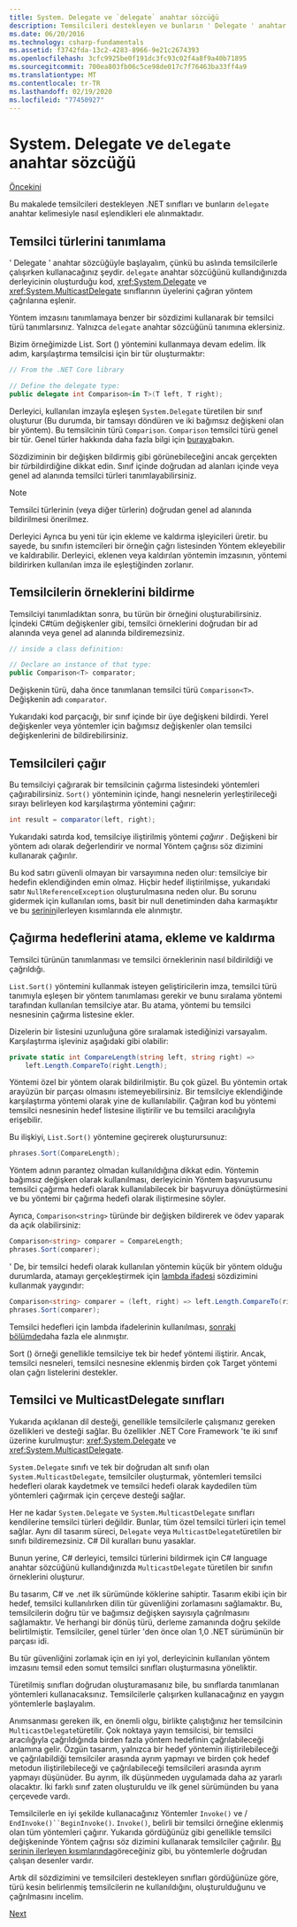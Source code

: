 ```yaml
---
title: System. Delegate ve `delegate` anahtar sözcüğü
description: Temsilcileri destekleyen ve bunların ' Delegate ' anahtar sözcüğüyle nasıl eşlendikleri .NET sınıfları hakkında bilgi edinin.
ms.date: 06/20/2016
ms.technology: csharp-fundamentals
ms.assetid: f3742fda-13c2-4283-8966-9e21c2674393
ms.openlocfilehash: 3cfc9925be0f191dc3fc93c02f4a8f9a40b71895
ms.sourcegitcommit: 700ea803fb06c5ce98de017c7f76463ba33ff4a9
ms.translationtype: MT
ms.contentlocale: tr-TR
ms.lasthandoff: 02/19/2020
ms.locfileid: "77450927"
---
```

# <a name="systemdelegate-and-the-delegate-keyword"></a>System. Delegate ve `delegate` anahtar sözcüğü

[Öncekini](delegates-overview.md)

Bu makalede temsilcileri destekleyen .NET sınıfları ve bunların `delegate` anahtar kelimesiyle nasıl eşlendikleri ele alınmaktadır.

## <a name="define-delegate-types"></a>Temsilci türlerini tanımlama

' Delegate ' anahtar sözcüğüyle başlayalım, çünkü bu aslında temsilcilerle çalışırken kullanacağınız şeydir. `delegate` anahtar sözcüğünü kullandığınızda derleyicinin oluşturduğu kod, <xref:System.Delegate> ve <xref:System.MulticastDelegate> sınıflarının üyelerini çağıran yöntem çağrılarına eşlenir. 

Yöntem imzasını tanımlamaya benzer bir sözdizimi kullanarak bir temsilci türü tanımlarsınız. Yalnızca `delegate` anahtar sözcüğünü tanımına eklersiniz.

Bizim örneğimizde List. Sort () yöntemini kullanmaya devam edelim. İlk adım, karşılaştırma temsilcisi için bir tür oluşturmaktır:

```csharp
// From the .NET Core library

// Define the delegate type:
public delegate int Comparison<in T>(T left, T right);
```

Derleyici, kullanılan imzayla eşleşen `System.Delegate` türetilen bir sınıf oluşturur (Bu durumda, bir tamsayı döndüren ve iki bağımsız değişkeni olan bir yöntem). Bu temsilcinin türü `Comparison`. `Comparison` temsilci türü genel bir tür. Genel türler hakkında daha fazla bilgi için [buraya](programming-guide/generics/index.md)bakın.

Sözdiziminin bir değişken bildirmiş gibi görünebileceğini ancak gerçekten bir *tür*bildirdiğine dikkat edin. Sınıf içinde doğrudan ad alanları içinde veya genel ad alanında temsilci türleri tanımlayabilirsiniz.

> [!NOTE]
> Temsilci türlerinin (veya diğer türlerin) doğrudan genel ad alanında bildirilmesi önerilmez. 

Derleyici Ayrıca bu yeni tür için ekleme ve kaldırma işleyicileri üretir. bu sayede, bu sınıfın istemcileri bir örneğin çağrı listesinden Yöntem ekleyebilir ve kaldırabilir. Derleyici, eklenen veya kaldırılan yöntemin imzasının, yöntemi bildirirken kullanılan imza ile eşleştiğinden zorlanır. 

## <a name="declare-instances-of-delegates"></a>Temsilcilerin örneklerini bildirme

Temsilciyi tanımladıktan sonra, bu türün bir örneğini oluşturabilirsiniz.
İçindeki C#tüm değişkenler gibi, temsilci örneklerini doğrudan bir ad alanında veya genel ad alanında bildiremezsiniz.

```csharp
// inside a class definition:

// Declare an instance of that type:
public Comparison<T> comparator;
```

Değişkenin türü, daha önce tanımlanan temsilci türü `Comparison<T>`. Değişkenin adı `comparator`.
 
 Yukarıdaki kod parçacığı, bir sınıf içinde bir üye değişkeni bildirdi. Yerel değişkenler veya yöntemler için bağımsız değişkenler olan temsilci değişkenlerini de bildirebilirsiniz.

## <a name="invoke-delegates"></a>Temsilcileri çağır

Bu temsilciyi çağırarak bir temsilcinin çağırma listesindeki yöntemleri çağırabilirsiniz. `Sort()` yönteminin içinde, hangi nesnelerin yerleştirileceği sırayı belirleyen kod karşılaştırma yöntemini çağırır:

```csharp
int result = comparator(left, right);
```

Yukarıdaki satırda kod, temsilciye iliştirilmiş yöntemi *çağırır* .
Değişkeni bir yöntem adı olarak değerlendirir ve normal Yöntem çağrısı söz dizimini kullanarak çağırılır.

Bu kod satırı güvenli olmayan bir varsayımına neden olur: temsilciye bir hedefin eklendiğinden emin olmaz. Hiçbir hedef iliştirilmişse, yukarıdaki satır `NullReferenceException` oluşturulmasına neden olur. Bu sorunu gidermek için kullanılan ıoms, basit bir null denetiminden daha karmaşıktır ve bu [serinin](delegates-patterns.md)ilerleyen kısımlarında ele alınmıştır.

## <a name="assign-add-and-remove-invocation-targets"></a>Çağırma hedeflerini atama, ekleme ve kaldırma

Temsilci türünün tanımlanması ve temsilci örneklerinin nasıl bildirildiği ve çağrıldığı.

`List.Sort()` yöntemini kullanmak isteyen geliştiricilerin imza, temsilci türü tanımıyla eşleşen bir yöntem tanımlaması gerekir ve bunu sıralama yöntemi tarafından kullanılan temsilciye atar. Bu atama, yöntemi bu temsilci nesnesinin çağırma listesine ekler.

Dizelerin bir listesini uzunluğuna göre sıralamak istediğinizi varsayalım. Karşılaştırma işleviniz aşağıdaki gibi olabilir:

```csharp
private static int CompareLength(string left, string right) =>
    left.Length.CompareTo(right.Length);
```

Yöntemi özel bir yöntem olarak bildirilmiştir. Bu çok güzel. Bu yöntemin ortak arayüzün bir parçası olmasını istemeyebilirsiniz. Bir temsilciye eklendiğinde karşılaştırma yöntemi olarak yine de kullanılabilir. Çağıran kod bu yöntemi temsilci nesnesinin hedef listesine iliştirilir ve bu temsilci aracılığıyla erişebilir.

Bu ilişkiyi, `List.Sort()` yöntemine geçirerek oluşturursunuz:

```csharp
phrases.Sort(CompareLength);
```

Yöntem adının parantez olmadan kullanıldığına dikkat edin. Yöntemin bağımsız değişken olarak kullanılması, derleyicinin Yöntem başvurusunu temsilci çağırma hedefi olarak kullanılabilecek bir başvuruya dönüştürmesini ve bu yöntemi bir çağırma hedefi olarak iliştirmesine söyler.

Ayrıca, `Comparison<string>` türünde bir değişken bildirerek ve ödev yaparak da açık olabilirsiniz:

```csharp
Comparison<string> comparer = CompareLength;
phrases.Sort(comparer);
```

' De, bir temsilci hedefi olarak kullanılan yöntemin küçük bir yöntem olduğu durumlarda, atamayı gerçekleştirmek için [lambda ifadesi](./programming-guide/statements-expressions-operators/lambda-expressions.md) sözdizimini kullanmak yaygındır:

```csharp
Comparison<string> comparer = (left, right) => left.Length.CompareTo(right.Length);
phrases.Sort(comparer);
```

Temsilci hedefleri için lambda ifadelerinin kullanılması, [sonraki bölümde](delegates-patterns.md)daha fazla ele alınmıştır.

Sort () örneği genellikle temsilciye tek bir hedef yöntemi iliştirir. Ancak, temsilci nesneleri, temsilci nesnesine eklenmiş birden çok Target yöntemi olan çağrı listelerini destekler.

## <a name="delegate-and-multicastdelegate-classes"></a>Temsilci ve MulticastDelegate sınıfları

Yukarıda açıklanan dil desteği, genellikle temsilcilerle çalışmanız gereken özellikleri ve desteği sağlar. Bu özellikler .NET Core Framework 'te iki sınıf üzerine kurulmuştur: <xref:System.Delegate> ve <xref:System.MulticastDelegate>.

`System.Delegate` sınıfı ve tek bir doğrudan alt sınıfı olan `System.MulticastDelegate`, temsilciler oluşturmak, yöntemleri temsilci hedefleri olarak kaydetmek ve temsilci hedefi olarak kaydedilen tüm yöntemleri çağırmak için çerçeve desteği sağlar. 

Her ne kadar `System.Delegate` ve `System.MulticastDelegate` sınıfları kendilerine temsilci türleri değildir. Bunlar, tüm özel temsilci türleri için temel sağlar. Aynı dil tasarım süreci, `Delegate` veya `MulticastDelegate`türetilen bir sınıfı bildiremezsiniz. C# Dil kuralları bunu yasaklar.
 
Bunun yerine, C# derleyici, temsilci türlerini bildirmek için C# language anahtar sözcüğünü kullandığınızda `MulticastDelegate` türetilen bir sınıfın örneklerini oluşturur.

Bu tasarım, C# ve .net ilk sürümünde köklerine sahiptir. Tasarım ekibi için bir hedef, temsilci kullanılırken dilin tür güvenliğini zorlamasını sağlamaktır. Bu, temsilcilerin doğru tür ve bağımsız değişken sayısıyla çağrılmasını sağlamaktır. Ve herhangi bir dönüş türü, derleme zamanında doğru şekilde belirtilmiştir. Temsilciler, genel türler 'den önce olan 1,0 .NET sürümünün bir parçası idi.

Bu tür güvenliğini zorlamak için en iyi yol, derleyicinin kullanılan yöntem imzasını temsil eden somut temsilci sınıfları oluşturmasına yöneliktir.

Türetilmiş sınıfları doğrudan oluşturamasanız bile, bu sınıflarda tanımlanan yöntemleri kullanacaksınız. Temsilcilerle çalışırken kullanacağınız en yaygın yöntemlerle başlayalım.

Anımsanması gereken ilk, en önemli olgu, birlikte çalıştığınız her temsilcinin `MulticastDelegate`türetilir. Çok noktaya yayın temsilcisi, bir temsilci aracılığıyla çağrıldığında birden fazla yöntem hedefinin çağrılabileceği anlamına gelir. Özgün tasarım, yalnızca bir hedef yöntemin iliştirilebileceği ve çağrılabildiği temsilciler arasında ayrım yapmayı ve birden çok hedef metodun iliştirilebileceği ve çağrılabileceği temsilcileri arasında ayrım yapmayı düşünüder. Bu ayrım, ilk düşünmeden uygulamada daha az yararlı olacaktır. İki farklı sınıf zaten oluşturuldu ve ilk genel sürümünden bu yana çerçevede vardı.

Temsilcilerle en iyi şekilde kullanacağınız Yöntemler `Invoke()` ve  / `EndInvoke()``BeginInvoke()`. `Invoke()`, belirli bir temsilci örneğine eklenmiş olan tüm yöntemleri çağırır. Yukarıda gördüğünüz gibi genellikle temsilci değişkeninde Yöntem çağrısı söz dizimini kullanarak temsilciler çağırılır. [Bu serinin ilerleyen kısımlarında](delegates-patterns.md)göreceğiniz gibi, bu yöntemlerle doğrudan çalışan desenler vardır.

Artık dil sözdizimini ve temsilcileri destekleyen sınıfları gördüğünüze göre, türü kesin belirlenmiş temsilcilerin ne kullanıldığını, oluşturulduğunu ve çağrılmasını incelim.

[Next](delegates-strongly-typed.md)
